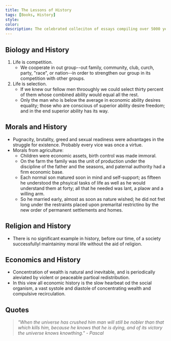 ```yaml
---
title: The Lessons of History
tags: [Books, History]
style: 
color: 
description: The celebrated colleciton of essays compiling over 5000 years of history by two of the greatest thinkers of our time.
---
```


## Biology and History
1. Life is competition.
    * We cooperate in out group--out family, community, club, curch, party, "race", or nation--in order to strengthen our group in its competition with other groups.
2. Life is selection.
    * If we knew our fellow men throoughly we could select thirty percent of them whose combined ability would equal all the rest.
    * Only the man who is below the average in economic ability desires equality; those who are conscious of superior ability desire freedom; and in the end superior ability has its way.

## Morals and History
* Pugnacity, brutality, greed and sexual readiness were advantages in the struggle for existence. Probably every vice was once a virtue.
* Morals from agriculture:
    * Children were economic assets, birth control was made immoral. 
    * On the farm the family was the unit of production under the discipline of the father and the seasons, and paternal authority had a firm economic base. 
    * Each normal son matured soon in mind and self-support; as fifteen he understood the phsyical tasks of life as well as he would understand them at forty; all that he needed was lant, a plaow and a willing arm. 
    * So he married early, almost as soon as nature wished; he did not fret long under the restraints placed upon premarital restrictino by the new order of permanent settlements and homes.

## Religion and History
* There is no significant example in history, before our time, of a society successfullyl maintaininy moral life without the aid of religion.

## Economics and History
* Concentration of wealth is natural and inevitable, and is periodically aleviated by violent or peaceable partioal redistribution. 
* In this view all economic history is the slow hearbeat od the social organism, a vast systole and diastole of concentrating wealth and compulsive recirculation.


## Quotes
> *"When the universe has crushed him man will still be nobler than that which kills him, because he knows that he is dying, and of its victory the universe knows knowthing." - Pascal*

